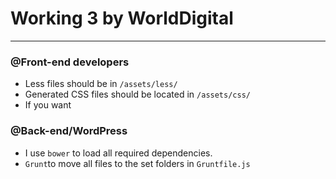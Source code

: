 # Working 3 by WorldDigital
------
### @Front-end developers
 - Less files should be in `/assets/less/`
 - Generated CSS files should be located in `/assets/css/`
 - If you want

### @Back-end/WordPress
 - I use `bower`  to load all required dependencies.
 - `Grunt`to move all files to the set folders in `Gruntfile.js`

